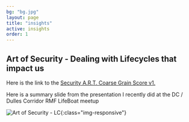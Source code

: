 ```yaml
---
bg: "bg.jpg"
layout: page
title: "insights"
active: insights
order: 1
---
```

## Art of Security - Dealing with Lifecycles that impact us

Here is the link to the <a href="https://forms.office.com/Pages/ResponsePage.aspx?id=sCcL4y7YvESdCVcMcTuu4OIitblMf7hIhnaXAD0Y67FUQk1DUUIxNTFPTDRTMDdMTlkxOEtTVTRIVy4u">Security A.R.T. Coarse Grain Score v1.</a>

Here is a summary slide from the presentation I recently did at the DC / Dulles Corridor RMF LifeBoat meetup

![Art of Security - LC](artlc.jpg){:class="img-responsive"}